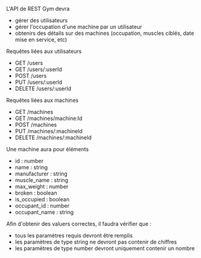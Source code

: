 L'API de REST Gym devra

- gérer des utilisateurs
- gérer l'occupation d'une machine par un utilisateur
- obtenirs des détails sur des machines (occupation, muscles ciblés, date mise en service, etc)

Requêtes liées aux utilisateurs

- GET /users
- GET /users/:userId
- POST /users
- PUT /users/:userId
- DELETE /users/:userId

Requêtes liées aux machines

- GET /machines
- GET /machines/machine:Id
- POST /machines
- PUT /machines/:machineId
- DELETE /machines/:machineId

Une machine aura pour éléments

- id : number
- name : string
- manufacturer : string
- muscle_name : string
- max_weight : number
- broken : boolean
- is_occupied : boolean
- occupant_id : number
- occupant_name : string

Afin d'obtenir des valuers correctes, il faudra vérifier que :
- tous les paramètres requis devront être remplis
- les paramètres de type string ne devront pas contenir de chiffres
- les paramètres de type number devront uniquement contenir un nombre
